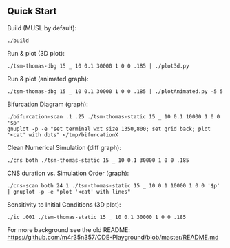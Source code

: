 ## Quick Start

Build (MUSL by default):
```
./build
```
Run & plot (3D plot):
```
./tsm-thomas-dbg 15 _ 10 0.1 30000 1 0 0 .185 | ./plot3d.py
```
Run & plot (animated graph):
```
./tsm-thomas-dbg 15 _ 10 0.1 30000 1 0 0 .185 | ./plotAnimated.py -5 5
```
Bifurcation Diagram (graph):
```
./bifurcation-scan .1 .25 ./tsm-thomas-static 15 _ 10 0.1 10000 1 0 0 '$p'
gnuplot -p -e "set terminal wxt size 1350,800; set grid back; plot '<cat' with dots" </tmp/bifurcationX
```
Clean Numerical Simulation (diff graph):
```
./cns both ./tsm-thomas-static 15 _ 10 0.1 30000 1 0 0 .185
```
CNS duration vs. Simulation Order (graph):
```
./cns-scan both 24 1 ./tsm-thomas-static 15 _ 10 0.1 10000 1 0 0 '$p' | gnuplot -p -e "plot '<cat' with lines"
```
Sensitivity to Initial Conditions (3D plot):
```
./ic .001 ./tsm-thomas-static 15 _ 10 0.1 30000 1 0 0 .185
```
For more background see the old README:
https://github.com/m4r35n357/ODE-Playground/blob/master/README.md